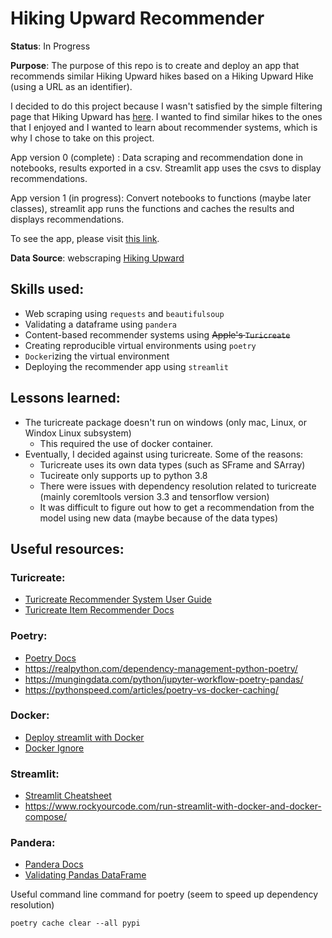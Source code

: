 # Hiking Upward Recommender

**Status**: In Progress

**Purpose**: The purpose of this repo is to create and deploy an app that recommends similar Hiking Upward hikes based on a Hiking Upward Hike (using a URL as an identifier). 

I decided to do this project because I wasn't satisfied by the simple filtering page that Hiking Upward has [here](https://www.hikingupward.com/maps/). I wanted to find similar hikes to the ones that I enjoyed and I wanted to learn about recommender systems, which is why I chose to take on this project. 

App version 0 (complete) : Data scraping and recommendation done in notebooks, results exported in a csv. Streamlit app uses the csvs to display recommendations. 

App version 1 (in progress): Convert notebooks to functions (maybe later classes), streamlit app runs the functions and caches the results and displays recommendations. 

To see the app, please visit [this link](https://share.streamlit.io/annnvv/hiking_upward_recommender/main/app/streamlit_app.py).

**Data Source**: webscraping [Hiking Upward](https://www.hikingupward.com)

## Skills used:
- Web scraping using `requests` and `beautifulsoup` 
- Validating a dataframe using `pandera`
- Content-based recommender systems using ~~Apple's `Turicreate`~~
- Creating reproducible virtual environments using `poetry`
- `Docker`izing the virtual environment
- Deploying the recommender app using `streamlit`

## Lessons learned:
- The turicreate package doesn't run on windows (only mac, Linux, or Windox Linux subsystem)
  - This required the use of docker container. 
- Eventually, I decided against using turicreate. Some of the reasons: 
  - Turicreate uses its own data types (such as SFrame and SArray)
  - Tucireate only supports up to python 3.8
  - There were issues with dependency resolution related to turicreate (mainly coremltools version 3.3 and tensorflow version) 
  - It was difficult to figure out how to get a recommendation from the model using new data (maybe because of the data types) 

## Useful resources:
### Turicreate:
- [Turicreate Recommender System User Guide](https://apple.github.io/turicreate/docs/userguide/recommender/)
- [Turicreate Item Recommender Docs](https://apple.github.io/turicreate/docs/api/generated/turicreate.recommender.item_content_recommender.ItemContentRecommender.html)

### Poetry:
- [Poetry Docs](https://python-poetry.org/docs/basic-usage/)
- https://realpython.com/dependency-management-python-poetry/
- https://mungingdata.com/python/jupyter-workflow-poetry-pandas/ 
- https://pythonspeed.com/articles/poetry-vs-docker-caching/

### Docker:
- [Deploy streamlit with Docker](https://towardsdatascience.com/create-an-awesome-streamlit-app-deploy-it-with-docker-a3d202a636e8#:~:text=Time%20to%20Dockerize%20the%20application)
- [Docker Ignore](https://codefresh.io/docker-tutorial/not-ignore-dockerignore-2/)

### Streamlit:
- [Streamlit Cheatsheet](https://docs.streamlit.io/library/cheatsheet)
- https://www.rockyourcode.com/run-streamlit-with-docker-and-docker-compose/

### Pandera:
- [Pandera Docs](https://pandera.readthedocs.io/en/stable/index.html)
- [Validating Pandas DataFrame](https://towardsdatascience.com/validate-your-pandas-dataframe-with-pandera-2995910e564)

Useful command line command for poetry (seem to speed up dependency resolution)
```
poetry cache clear --all pypi
```
